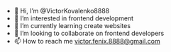 - 👋 Hi, I’m @VictorKovalenko8888
- 👀 I’m interested in frontend development
- 🌱 I’m currently learning create websites
- 💞️ I’m looking to collaborate on frontend developers
- 📫 How to reach me victor.fenix.8888@gmail.com

<!---
VictorKovalenko8888/VictorKovalenko8888 is a ✨ special ✨ repository because its `README.md` (this file) appears on your GitHub profile.
You can click the Preview link to take a look at your changes.
--->
